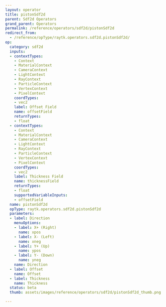 ```yaml
---
layout: operator
title: pistonSdf2d
parent: Sdf2d Operators
grand_parent: Operators
permalink: /reference/operators/sdf2d/pistonSdf2d
redirect_from:
  - /reference/opType/raytk.operators.sdf2d.pistonSdf2d/
op:
  category: sdf2d
  inputs:
  - contextTypes:
    - Context
    - MaterialContext
    - CameraContext
    - LightContext
    - RayContext
    - ParticleContext
    - VertexContext
    - PixelContext
    coordTypes:
    - vec2
    label: Offset Field
    name: offsetField
    returnTypes:
    - float
  - contextTypes:
    - Context
    - MaterialContext
    - CameraContext
    - LightContext
    - RayContext
    - ParticleContext
    - VertexContext
    - PixelContext
    coordTypes:
    - vec2
    label: Thickness Field
    name: thicknessField
    returnTypes:
    - float
    supportedVariableInputs:
    - offsetField
  name: pistonSdf2d
  opType: raytk.operators.sdf2d.pistonSdf2d
  parameters:
  - label: Direction
    menuOptions:
    - label: X+ (Right)
      name: xpos
    - label: X- (Left)
      name: xneg
    - label: Y+ (Up)
      name: ypos
    - label: Y- (Down)
      name: yneg
    name: Direction
  - label: Offset
    name: Offset
  - label: Thickness
    name: Thickness
  status: beta
  thumb: assets/images/reference/operators/sdf2d/pistonSdf2d_thumb.png

---
```

